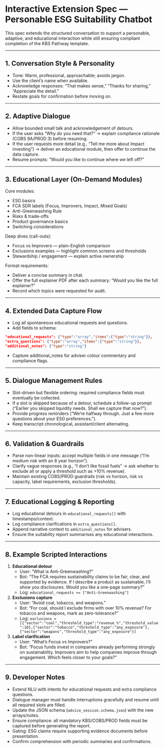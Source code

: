 # Interactive Extension Spec — Personable ESG Suitability Chatbot

This spec extends the structured conversation to support a personable, adaptive, and educational interaction while still ensuring compliant completion of the KBS Pathway template.

---

## 1. Conversation Style & Personality
- Tone: Warm, professional, approachable; avoids jargon.
- Use the client’s name when available.
- Acknowledge responses: “That makes sense,” “Thanks for sharing,” “Appreciate the detail.”
- Restate goals for confirmation before moving on.


---

## 2. Adaptive Dialogue
- Allow bounded small talk and acknowledgement of detours.
- If the user asks “Why do you need that?” → explain compliance rationale (COBS 9A/PROD 3) before resuming.
- If the user requests more detail (e.g., “Tell me more about Impact investing”) → deliver an educational module, then offer to continue the data capture.
- Resume prompts: “Would you like to continue where we left off?”

---

## 3. Educational Layer (On-Demand Modules)
Core modules:
- ESG basics
- FCA SDR labels (Focus, Improvers, Impact, Mixed Goals)
- Anti-Greenwashing Rule
- Risks & trade-offs
- Product governance basics
- Switching considerations

Deep dives (call-outs):
- Focus vs Improvers — plain-English comparison
- Exclusions examples — highlight common screens and thresholds
- Stewardship / engagement — explain active ownership

Format requirements:
- Deliver a concise summary in chat.
- Offer the full explainer PDF after each summary: “Would you like the full explainer?”
- Record which topics were requested for audit.

---

## 4. Extended Data Capture Flow
- Log all spontaneous educational requests and questions.
- Add fields to schema:
```json
"educational_requests": {"type":"array","items":{"type":"string"}},
"extra_questions": {"type":"array","items":{"type":"string"}},
"additional_notes": {"type":"string"}
```
- Capture additional_notes for adviser colour commentary and compliance flags.

---

## 5. Dialogue Management Rules
- Slot-driven but flexible ordering: required compliance fields must eventually be collected.
- If a slot is skipped because of a detour, schedule a follow-up prompt (“Earlier you skipped liquidity needs. Shall we capture that now?”).
- Provide progress reminders (“We’re halfway through. Just a few more questions about your ESG preferences.”).
- Keep transcript chronological, assistant/client alternating.

---

## 6. Validation & Guardrails
- Parse non-linear inputs: accept multiple fields in one message (“I’m medium risk with an 8 year horizon”).
- Clarify vague responses (e.g., “I don’t like fossil fuels” → ask whether to exclude all or apply a threshold such as >10% revenue).
- Maintain existing COBS/PROD guardrails (risk vs horizon, risk vs capacity, label requirements, exclusion thresholds).

---

## 7. Educational Logging & Reporting
- Log educational detours in `educational_requests[]` with timestamps/context.
- Log compliance clarifications in `extra_questions[]`.
- Append narrative context to `additional_notes` for advisers.
- Ensure the suitability report summarises any educational interactions.

---

## 8. Example Scripted Interactions
1. **Educational detour**
   - User: “What is Anti-Greenwashing?”
   - Bot: “The FCA requires sustainability claims to be fair, clear, and supported by evidence. If I describe a product as sustainable, I’ll show you disclosures. Would you like a one-page summary?”
   - Log: `educational_requests += ["Anti-Greenwashing"]`
2. **Exclusions capture**
   - User: “Avoid coal, tobacco, and weapons.”
   - Bot: “For coal, should I exclude firms with over 10% revenue? For tobacco and weapons, mark as zero-tolerance?”
   - Log: `exclusions = [{"sector":"coal","threshold_type":"revenue_%","threshold_value":10},{"sector":"tobacco","threshold_type":"any_exposure"},{"sector":"weapons","threshold_type":"any_exposure"}]`
3. **Label clarification**
   - User: “What’s Focus vs Improvers?”
   - Bot: “Focus funds invest in companies already performing strongly on sustainability. Improvers aim to help companies improve through engagement. Which feels closer to your goals?”

---

## 9. Developer Notes
- Extend NLU with intents for educational requests and extra compliance questions.
- Dialogue manager must handle interruptions gracefully and resume until all required slots are filled.
- Update the JSON schema (`advice_session.schema.json`) with the new arrays/notes.
- Ensure compliance: all mandatory KBS/COBS/PROD fields must be captured before generating the report.
- Gating: ESG claims require supporting evidence documents before presentation.
- Confirm comprehension with periodic summaries and confirmations.
